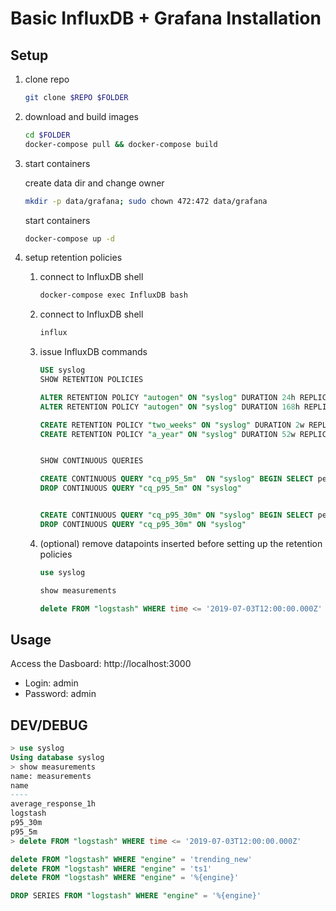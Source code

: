 # Basic InfluxDB + Grafana Installation

## Setup

1. clone repo

    ```bash
    git clone $REPO $FOLDER
    ```

2. download and build images

    ```bash
    cd $FOLDER
    docker-compose pull && docker-compose build
    ```

3. start containers

    create data dir and change owner

    ```bash
    mkdir -p data/grafana; sudo chown 472:472 data/grafana
    ```

    start containers

    ```bash
    docker-compose up -d
    ```

4. setup retention policies

    1. connect to InfluxDB shell

        ```bash
        docker-compose exec InfluxDB bash
        ```

    2. connect to InfluxDB shell

        ```bash
        influx
        ```

    3. issue InfluxDB commands

        ```sql
        USE syslog
        SHOW RETENTION POLICIES

        ALTER RETENTION POLICY "autogen" ON "syslog" DURATION 24h REPLICATION 1 DEFAULT
        ALTER RETENTION POLICY "autogen" ON "syslog" DURATION 168h REPLICATION 1 SHARD DURATION 24h DEFAULT

        CREATE RETENTION POLICY "two_weeks" ON "syslog" DURATION 2w REPLICATION 1
        CREATE RETENTION POLICY "a_year" ON "syslog" DURATION 52w REPLICATION 1


        SHOW CONTINUOUS QUERIES

        CREATE CONTINUOUS QUERY "cq_p95_5m"  ON "syslog" BEGIN SELECT percentile("duration", 95) AS "duration" INTO "two_weeks"."logstash" FROM "logstash" GROUP BY time(5m),  "engine" END
        DROP CONTINUOUS QUERY "cq_p95_5m" ON "syslog"


        CREATE CONTINUOUS QUERY "cq_p95_30m" ON "syslog" BEGIN SELECT percentile("duration", 95) AS "duration" INTO "a_year"."logstash" FROM "syslog"."two_weeks"."logstash" GROUP BY time(30m), "engine" END
        DROP CONTINUOUS QUERY "cq_p95_30m" ON "syslog"

        ```

    4. (optional)
    remove datapoints inserted before setting up the retention policies

        ```sql
        use syslog

        show measurements

        delete FROM "logstash" WHERE time <= '2019-07-03T12:00:00.000Z'

        ```

## Usage

Access the Dasboard: http://localhost:3000

* Login: admin
* Password: admin




## DEV/DEBUG

```sql
> use syslog
Using database syslog
> show measurements
name: measurements
name
----
average_response_1h
logstash
p95_30m
p95_5m
> delete FROM "logstash" WHERE time <= '2019-07-03T12:00:00.000Z'

delete FROM "logstash" WHERE "engine" = 'trending_new'
delete FROM "logstash" WHERE "engine" = 'ts1'
delete FROM "logstash" WHERE "engine" = '%{engine}'

DROP SERIES FROM "logstash" WHERE "engine" = '%{engine}'

```

